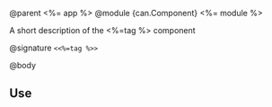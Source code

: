 @parent <%= app %>
@module {can.Component} <%= module %> <forgotpw>

A short description of the <%=tag %> component

@signature `<<%=tag %>>`

@body

## Use

